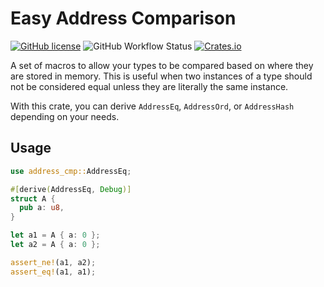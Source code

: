 # Easy Address Comparison
[![GitHub license](https://img.shields.io/github/license/Xavientois/address-cmp)](https://github.com/Xavientois/address-cmp)
![GitHub Workflow Status](https://img.shields.io/github/workflow/status/Xavientois/address-cmp/tests)
[![Crates.io](https://img.shields.io/crates/v/address-cmp)](https://crates.io/crates/address-cmp)

A set of macros to allow your types to be compared based on where they are stored in memory. This is useful when two instances of a type should not be considered equal unless they are literally the same instance.

With this crate, you can derive `AddressEq`, `AddressOrd`, or `AddressHash` depending on your needs.

## Usage

```rust
use address_cmp::AddressEq;

#[derive(AddressEq, Debug)]
struct A {
  pub a: u8,
}

let a1 = A { a: 0 };
let a2 = A { a: 0 };

assert_ne!(a1, a2);
assert_eq!(a1, a1);
```
